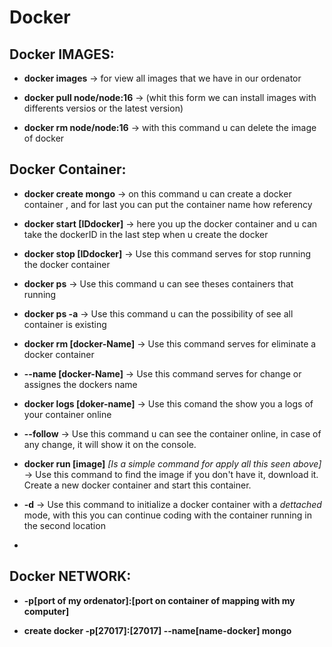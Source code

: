 # Docker

## Docker IMAGES:

- **docker images** -> for view all images that we have in our ordenator

- **docker pull node/node:16** -> (whit this form we can install images with differents versios or the latest version)

- **docker rm node/node:16** -> with this command u can delete the image of docker

## Docker Container:

- **docker create mongo** -> on this command u can create a docker container , and for last you can put the container name how referency

- **docker start [IDdocker]** -> here you up the docker container and u can take the dockerID in the last step when u create the docker

- **docker stop [IDdocker]** ->  Use this command serves for stop running the docker container

- **docker ps** -> Use this command u can see theses containers that running 
 
- **docker ps -a** -> Use this command u can the possibility of see all container is existing  

- **docker rm [docker-Name]** -> Use this command serves for eliminate a docker container

- **--name [docker-Name]** -> Use this command serves for change or assignes the dockers name

- **docker logs [doker-name]** ->  Use this comand the show you a logs of  your container online

- **--follow** -> Use this command u can see the container online, in case of any change, it will show it on the console.

- **docker run [image]** *[Is a simple command for apply all this seen above]* -> Use this command to find the image if you don't have it, download it. Create a new docker container and start this container.
 
- **-d** -> Use this command to initialize a docker container with a *dettached* mode, with this you can continue coding with the container running in the second location
 
- 


## Docker NETWORK:

- **-p[port of my ordenator]:[port on container of mapping with my computer]**

- **create docker -p[27017]:[27017] --name[name-docker] mongo**